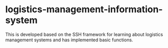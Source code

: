 # logistics-management-information-system
This is developed based on the SSH framework for learning about logistics management systems and has implemented basic functions.

